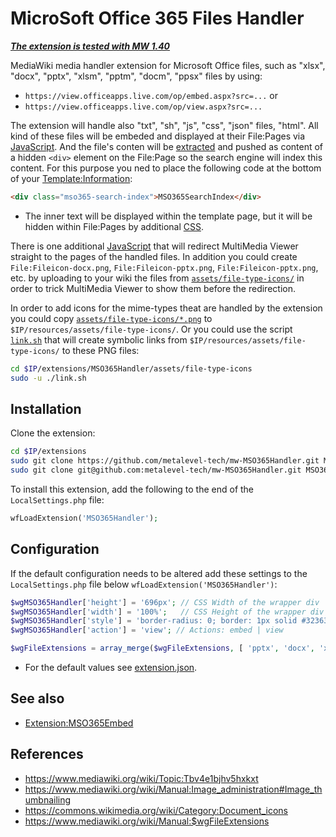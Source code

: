 # MicroSoft Office 365 Files Handler 

***[The extension is tested with MW 1.40](https://wiki.metalevel.tech/wiki/File:ProcessControl.pptx)***

MediaWiki media handler extension for Microsoft Office files, such as "xlsx", "docx", "pptx", "xlsm", "pptm", "docm", "ppsx" files by using:
* `https://view.officeapps.live.com/op/embed.aspx?src=...` or
*  `https://view.officeapps.live.com/op/view.aspx?src=...`

The extension will handle also "txt", "sh", "js", "css", "json" files, "html". All kind of these files will be embeded and displayed at their File:Pages via [JavaScript](modules/MSO365Handler.js). And the file's conten will be [extracted](MSO365Handler.processor.sh) and pushed as content of a hidden `<div>` element on the File:Page so the search engine will index this content. For this purpose you ned to place the following code at the bottom of your [Template:Information](https://www.mediawiki.org/wiki/Template:Information):

```html
<div class="mso365-search-index">MSO365SearchIndex</div>
```
* The inner text will be displayed within the template page, but it will be hidden within File:Pages by additional [CSS](modules/MSO365Handler.css).

There is one additional [JavaScript](modules/MSO365HandlerMMV.js) that will redirect MultiMedia Viewer straight to the pages of the handled files. In addition you could create `File:Fileicon-docx.png`, `File:Fileicon-pptx.png`, `File:Fileicon-pptx.png`, etc. by uploading to your wiki the files from [`assets/file-type-icons/`](assets/file-type-icons) in order to trick MultiMedia Viewer to show them before the redirection.

In order to add icons for the mime-types theat are handled by the extension you could copy [`assets/file-type-icons/*.png`](assets/file-type-icons) to `$IP/resources/assets/file-type-icons/`. Or you could use the script [`link.sh`](assets/file-type-icons/link.sh) that will create symbolic links from `$IP/resources/assets/file-type-icons/` to these PNG files:

```bash
cd $IP/extensions/MSO365Handler/assets/file-type-icons
sudo -u ./link.sh
```

## Installation

Clone the extension:

```bash
cd $IP/extensions
sudo git clone https://github.com/metalevel-tech/mw-MSO365Handler.git MSO365Handler # HTTPS
sudo git clone git@github.com:metalevel-tech/mw-MSO365Handler.git MSO365Handler     # SSH
```

To install this extension, add the following to the end of the `LocalSettings.php` file:
```php
wfLoadExtension('MSO365Handler');
```

## Configuration

If the default configuration needs to be altered add these settings to the `LocalSettings.php` file below `wfLoadExtension('MSO365Handler')`:
```php
$wgMSO365Handler['height'] = '696px'; // CSS Width of the wrapper div
$wgMSO365Handler['width'] = '100%';   // CSS Height of the wrapper div
$wgMSO365Handler['style'] = 'border-radius: 0; border: 1px solid #323639; margin: 8px auto 18px;'; // CSS Style ...
$wgMSO365Handler['action'] = 'view'; // Actions: embed | view

$wgFileExtensions = array_merge($wgFileExtensions, [ 'pptx', 'docx', 'xlsx', 'txt', 'sh', 'json', 'etc.' ]);
```
* For the default values see [extension.json](extension.json).


## See also

* [Extension:MSO365Embed](https://github.com/metalevel-tech/mw-MSO365Embed)

## References


* https://www.mediawiki.org/wiki/Topic:Tbv4e1bjhv5hxkxt
* https://www.mediawiki.org/wiki/Manual:Image_administration#Image_thumbnailing 
* https://commons.wikimedia.org/wiki/Category:­Document_icons
* https://www.mediawiki.org/wiki/Manual:$wgFileExtensions
